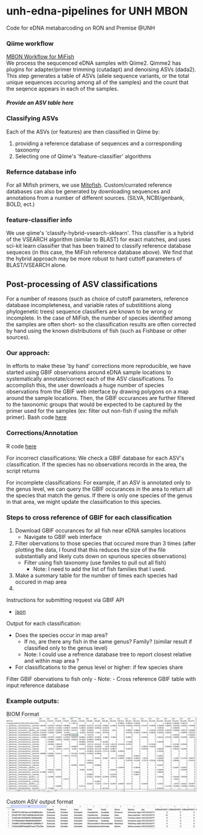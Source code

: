 # unh-edna-pipelines for UNH MBON
Code for eDNA metabarcoding on RON and Premise @UNH

### Qiime workflow
[MBON Workflow for MiFish](sh/MBON_Workflow.sh)  
We process the sequcenced eDNA samples with Qiime2. Qimme2 has plugins for adapter/primer trimming (cutadapt) and denoising ASVs (dada2). This step generates a table of ASVs (allele sequence variants, or the total unique sequences occuring among all of the samples) and the count that the seqence appears in each of the samples. 

##### Provide an ASV table here

### Classifying ASVs
Each of the ASVs (or features) are then classified in Qiime by:  
1) providing a reference database of sequences and a corresponding taxonomy
2) Selecting one of Qiime's 'feature-classifier' algorithms  

### Refernce database info  
For all Mifish primers, we use [Mitofish](https://mitofish.aori.u-tokyo.ac.jp/download/). Custom/currated reference databases can also be generated by downloading sequences and annotations from a number of different sources. (SILVA, NCBI/genbank, BOLD, ect.)

### feature-classifier info  
We use qiime's 'classify-hybrid-vsearch-sklearn'. This classifier is a hybrid of the VSEARCH algorithm (similar to BLAST) for exact matches, and uses sci-kit learn classifier that has been trained to classify reference database sequeces (in this case, the MiFish reference database above). We find that the hybrid approach may be more robust to hard cuttoff parameters of BLAST/VSEARCH alone. 

## Post-processing of ASV classifications
For a number of reasons (such as choice of cutoff parameters, reference database incompleteness, and variable rates of substititions along phylogenetic trees) sequence classifiers are known to be wrong or incomplete. In the case of MiFish, the number of species identified among the samples are often short- so the classification results are often corrected by hand using the known distributions of fish (such as Fishbase or other sources). 

### Our approach:  
In efforts to make these 'by hand' corrections more reproducible, we have started using GBIF observations around eDNA sample locations to systematically annotate/correct each of the ASV classifications. To accomplish this, the user downloads a huge number of species observations from the GBIF web interface by drawing polygons on a map around the sample locations. Then, the GBIF occurances are further filtered to the taxonomic groups that would be expected to be captured by the primer used for the samples (ex: filter out non-fish if using the mifish primer). Bash code [here](gbif/gbif-crossref.sh)

### Corrections/Annotation 
R code [here](gbif/gbif-crossref.R)

For incorrect classifications: We check a GBIF database for each ASV's classification. If the species has no observations records in the area, the script returns 

For incomplete classifications: For example, if an ASV is annotated only to the genus level, we can query the GBIF occurances in the area to return all the species that match the genus. If there is only one species of the genus in that area, we might update the classification to this species.

### Steps to cross reference of GBIF for each classification
1. Download GBIF occurances for all fish near eDNA samples locations
    - Navigate to GBIF web interface  
2. Filter obervations to those species that occured more than 3 times (after plotting the data, I found that this reduces the size of the file substantially and likely cuts down on spurious species observations)  
    - Filter using fish taxonomy (use familes to pull out all fish)
        - Note: I need to add the list of fish families that I used.
2. Make a summary table for the number of times each species had occured in map area
3.  

Instructions for submitting request via GBIF API
- [json](https://techdocs.gbif.org/en/data-use/api-downloads.html)


Output for each classification:
- Does the species occur in map area?  
    - If no, are there any fish in the same genus? Family? (similar result if classified only to the genus level)  
    - Note: I could use a refrence database tree to report closest relative and within map area ? 
- For classifications to the genus level or higher: if few species share 


Filter GBIF obervations to fish only
    - Note: 
    - Cross reference GBIF table with input reference database

### Example outputs:    
BIOM Format  
![BIOM Format](images/qiime-biom.png)  

Custom ASV output format  
![custom format](images/custom.png)  